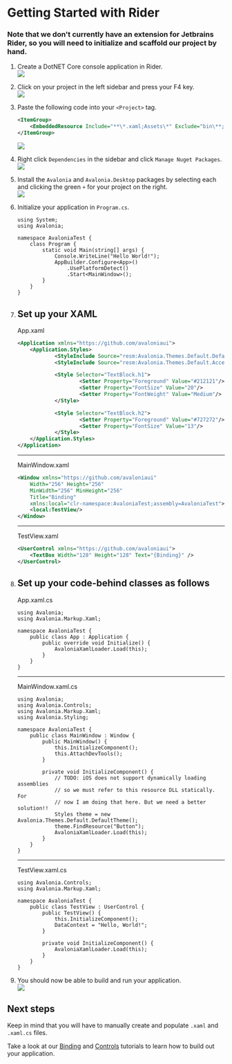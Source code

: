 # Getting Started with Rider

### Note that we don't currently have an extension for Jetbrains Rider, so you will need to initialize and scaffold our project by hand.

1) Create a DotNET Core console application in Rider.  
    ![](images/rider-new_project.png)

2) Click on your project in the left sidebar and press your F4 key.  
    ![](images/rider-csproj.png)

3) Paste the following code into your `<Project>` tag.  
    ```xml
    <ItemGroup>
        <EmbeddedResource Include="**\*.xaml;Assets\*" Exclude="bin\**;obj\**;**\*.xproj;packages\**;@(EmbeddedResource)" />
    </ItemGroup>
    ```
    ![](images/rider-csproj_updated.png)

4) Right click `Dependencies` in the sidebar and click `Manage Nuget Packages`.  
    ![](images/rider-manage_nuget.png)

5) Install the `Avalonia` and `Avalonia.Desktop` packages by selecting each and clicking the green `+` for your project on the right.  
    ![](images/rider-nuget_install_avalonia.png)

6) Initialize your application in `Program.cs`.  
    ```CSharp
    using System;
    using Avalonia;

    namespace AvaloniaTest {
        class Program {
            static void Main(string[] args) {
                Console.WriteLine("Hello World!");
                AppBuilder.Configure<App>()
                    .UsePlatformDetect()
                    .Start<MainWindow>();
            }
        }
    }
    ```

7) Set up your XAML  
    ---
    App.xaml
    ```XML
    <Application xmlns="https://github.com/avaloniaui">
        <Application.Styles>
                <StyleInclude Source="resm:Avalonia.Themes.Default.DefaultTheme.xaml?assembly=Avalonia.Themes.Default"/>
                <StyleInclude Source="resm:Avalonia.Themes.Default.Accents.BaseLight.xaml?assembly=Avalonia.Themes.Default"/>

                <Style Selector="TextBlock.h1">
                        <Setter Property="Foreground" Value="#212121"/>
                        <Setter Property="FontSize" Value="20"/>
                        <Setter Property="FontWeight" Value="Medium"/>
                </Style>

                <Style Selector="TextBlock.h2">
                        <Setter Property="Foreground" Value="#727272"/>
                        <Setter Property="FontSize" Value="13"/>
                </Style>
        </Application.Styles>
    </Application>
    ```
    ---
    MainWindow.xaml
    ```XML
    <Window xmlns="https://github.com/avaloniaui"
        Width="256" Height="256"
        MinWidth="256" MinHeight="256"
        Title="Binding"
        xmlns:local="clr-namespace:AvaloniaTest;assembly=AvaloniaTest">
        <local:TestView/>
    </Window>
    ```
    ---
    TestView.xaml
    ```XML
    <UserControl xmlns="https://github.com/avaloniaui">
        <TextBox Width="128" Height="128" Text="{Binding}" />
    </UserControl>
    ```

8) Set up your code-behind classes as follows  
    ---
    App.xaml.cs
    ```CSharp
    using Avalonia;
    using Avalonia.Markup.Xaml;

    namespace AvaloniaTest {
        public class App : Application {
            public override void Initialize() {
                AvaloniaXamlLoader.Load(this);
            }
        }
    }
    ```
    ---
    MainWindow.xaml.cs
    ```CSharp
    using Avalonia;
    using Avalonia.Controls;
    using Avalonia.Markup.Xaml;
    using Avalonia.Styling;

    namespace AvaloniaTest {
        public class MainWindow : Window {
            public MainWindow() {
                this.InitializeComponent();
                this.AttachDevTools();
            }

            private void InitializeComponent() {
                // TODO: iOS does not support dynamically loading assemblies
                // so we must refer to this resource DLL statically. For
                // now I am doing that here. But we need a better solution!!
                Styles theme = new Avalonia.Themes.Default.DefaultTheme();
                theme.FindResource("Button");
                AvaloniaXamlLoader.Load(this);
            }
        }
    }
    ```
    ---
    TestView.xaml.cs
    ```CSharp
    using Avalonia.Controls;
    using Avalonia.Markup.Xaml;

    namespace AvaloniaTest {
        public class TestView : UserControl {
            public TestView() {
                this.InitializeComponent();
                DataContext = "Hello, World!";
            }
        
            private void InitializeComponent() {
                AvaloniaXamlLoader.Load(this);
            }
        }
    }
    ```

9) You should now be able to build and run your application.  
    ![](images/rider-working_example.png)

## Next steps

Keep in mind that you will have to manually create and populate `.xaml` and `.xaml.cs` files.

Take a look at our [Binding](./binding) and [Controls](./controls) tutorials to learn how to build out your application.
